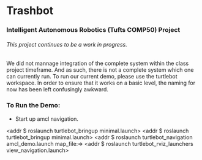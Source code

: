 # Trashbot
### Intelligent Autonomous Robotics (Tufts COMP50) Project

###### This project continues to be a work in progress.
 We did not mannage integration of the complete system within the class project
 timeframe. And as such, there is not a complete system which one can currently
 run. To run our current demo, please use the turtlebot workspace. In order to ensure that it works on a basic level, the naming for now has been left confusingly awkward.

### To Run the Demo:
 * Start up amcl navigation.

<addr $ roslaunch turtlebot_bringup minimal.launch>
<addr $ roslaunch turtlebot_bringup minimal.launch>
<addr $ roslaunch turtlebot_navigation amcl_demo.launch
map_file:=<full path to your map YAML file>>
<addr $ roslaunch turtlebot_rviz_launchers view_navigation.launch>



